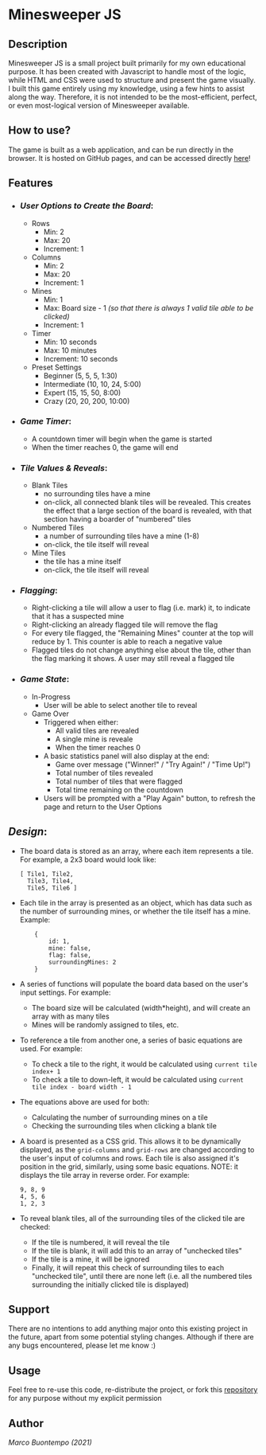# Minesweeper JS

## Description
Minesweeper JS is a small project built primarily for my own educational purpose. It has been created with Javascript to handle most of the logic, while HTML and CSS were used to structure and present the game visually.
\
I built this game entirely using my knowledge, using a few hints to assist along the way. Therefore, it is not intended to be the most-efficient, perfect, or even most-logical version of Minesweeper available.

## How to use?
The game is built as a web application, and can be run directly in the browser. It is hosted on GitHub pages, and can be accessed directly [here](https://marcobuontempo.github.io/minesweeper-js/)!

## Features
- ### ***User Options to Create the Board***:
    - Rows
        - Min: 2
        - Max: 20
        - Increment: 1
    - Columns
        - Min: 2
        - Max: 20
        - Increment: 1
    - Mines
        - Min: 1
        - Max: Board size - 1 *(so that there is always 1 valid tile able to be clicked)*
        - Increment: 1
    - Timer
        - Min: 10 seconds
        - Max: 10 minutes
        - Increment: 10 seconds
    - Preset Settings
        - Beginner (5, 5, 5, 1:30)
        - Intermediate (10, 10, 24, 5:00)
        - Expert (15, 15, 50, 8:00)
        - Crazy (20, 20, 200, 10:00)

- ### ***Game Timer***:
    - A countdown timer will begin when the game is started
    - When the timer reaches 0, the game will end

- ### ***Tile Values & Reveals***:
    - Blank Tiles
        - no surrounding tiles have a mine
        - on-click, all connected blank tiles will be revealed. This creates the effect that a large section of the board is revealed, with that section having a boarder of "numbered" tiles
    - Numbered Tiles 
        - a number of surrounding tiles have a mine (1-8)
        - on-click, the tile itself will reveal
    - Mine Tiles
        - the tile has a mine itself
        - on-click, the tile itself will reveal

- ### ***Flagging***:
    - Right-clicking a tile will allow a user to flag (i.e. mark) it, to indicate that it has a suspected mine
    - Right-clicking an already flagged tile will remove the flag
    - For every tile flagged, the "Remaining Mines" counter at the top will reduce by 1. This counter is able to reach a negative value
    - Flagged tiles do not change anything else about the tile, other than the flag marking it shows. A user may still reveal a flagged tile

- ### ***Game State***:
    - In-Progress
        - User will be able to select another tile to reveal
    - Game Over
        - Triggered when either:
            - All valid tiles are revealed
            - A single mine is reveale
            - When the timer reaches 0
        - A basic statistics panel will also display at the end:
            - Game over message ("Winner!" / "Try Again!" / "Time Up!")
            - Total number of tiles revealed
            - Total number of tiles that were flagged
            - Total time remaining on the countdown
        - Users will be prompted with a "Play Again" button, to refresh the page and return to the User Options

## ***Design***:
- The board data is stored as an array, where each item represents a tile. For example, a 2x3 board would look like: 
    ````
    [ Tile1, Tile2,
      Tile3, Tile4,
      Tile5, Tile6 ]
    ````

- Each tile in the array is presented as an object, which has data such as the number of surrounding mines, or whether the tile itself has a mine. Example:
    ```` 
        {
            id: 1,
            mine: false,
            flag: false,
            surroundingMines: 2
        }
    ````
- A series of functions will populate the board data based on the user's input settings. For example:
    - The board size will be calculated (width*height), and will create an array with as many tiles
    - Mines will be randomly assigned to tiles, etc.
- To reference a tile from another one, a series of basic equations are used. For example:
    - To check a tile to the right, it would be calculated using ````current tile index+ 1````
    - To check a tile to down-left, it would be calculated using ````current tile index - board width - 1````
- The equations above are used for both:
    - Calculating the number of surrounding mines on a tile
    - Checking the surrounding tiles when clicking a blank tile
- A board is presented as a CSS grid. This allows it to be dynamically displayed, as the ````grid-columns```` and ````grid-rows```` are changed according to the user's input of columns and rows. Each tile is also assigned it's position in the grid, similarly, using some basic equations. NOTE: it displays the tile array in reverse order. For example:
    ````
    9, 8, 9
    4, 5, 6
    1, 2, 3
    ````
- To reveal blank tiles, all of the surrounding tiles of the clicked tile are checked:
    - If the tile is numbered, it will reveal the tile
    - If the tile is blank, it will add this to an array of "unchecked tiles"
    - If the tile is a mine, it will be ignored
    - Finally, it will repeat this check of surrounding tiles to each "unchecked tile", until there are none left (i.e. all the numbered tiles surrounding the initially clicked tile is displayed)


## Support
There are no intentions to add anything major onto this existing project in the future, apart from some potential styling changes. Although if there are any bugs encountered, please let me know :)

## Usage
Feel free to re-use this code, re-distribute the project, or fork this [repository](https://github.com/marcobuontempo/minesweeper-js) for any purpose without my explicit permission

## Author
*Marco Buontempo (2021)*
